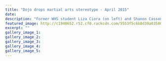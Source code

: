 ```yaml
---
title: "Dojo drops martial arts stereotype - April 2015"
date: 
description: "Former WHS student Liza Ciora (on left) and Shanon Casson at the NZ Jiu Jitsu Academy Dojo, from Wanganui Midweek article on 30/4/15...."
featured_image: http://c1940652.r52.cf0.rackcdn.com/5553f5c6b8d39a0358000a7a/Liza-Ciora,former-student-NZ-JiuJitsu-Acad,Midwk,-30.4.15.jpg
excerpt: ""
gallery_image_1: 
gallery_image_2: 
gallery_image_3: 
gallery_image_4: 
gallery_image_5: 
---
```

